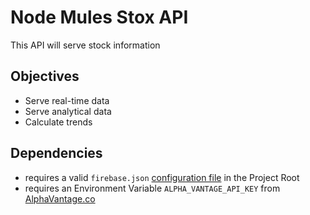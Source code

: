 # Node Mules Stox API

This API will serve stock information

## Objectives

* Serve real-time data
* Serve analytical data
* Calculate trends

## Dependencies

* requires a
  valid `firebase.json` [configuration file](https://support.google.com/firebase/answer/7015592) in
  the Project Root
* requires an Environment Variable `ALPHA_VANTAGE_API_KEY`
  from [AlphaVantage.co](https://www.alphavantage.co/support/#api-key)